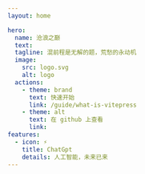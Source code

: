 ```yaml
---
layout: home

hero:
  name: 沧浪之巅
  text: 
  tagline: 混前程是无解的题，荒愁的永动机
  image:
    src: logo.svg
    alt: logo
  actions:
    - theme: brand
      text: 快速开始
      link: /guide/what-is-vitepress
    - theme: alt
      text: 在 github 上查看
      link: 
features:
  - icon: ⚡️
    title: ChatGpt
    details: 人工智能，未来已来
---
```



